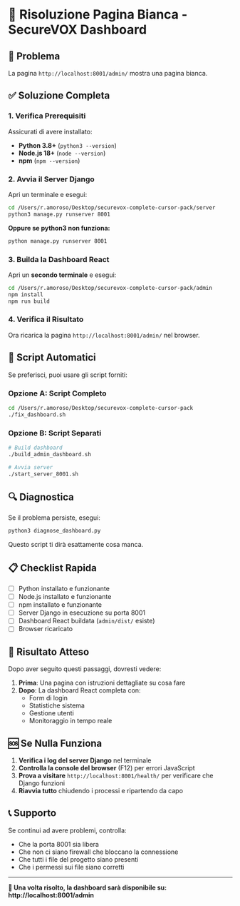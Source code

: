 # 🔧 Risoluzione Pagina Bianca - SecureVOX Dashboard

## 🚨 Problema
La pagina `http://localhost:8001/admin/` mostra una pagina bianca.

## ✅ Soluzione Completa

### 1. **Verifica Prerequisiti**

Assicurati di avere installato:
- **Python 3.8+** (`python3 --version`)
- **Node.js 18+** (`node --version`) 
- **npm** (`npm --version`)

### 2. **Avvia il Server Django**

Apri un terminale e esegui:

```bash
cd /Users/r.amoroso/Desktop/securevox-complete-cursor-pack/server
python3 manage.py runserver 8001
```

**Oppure se python3 non funziona:**
```bash
python manage.py runserver 8001
```

### 3. **Builda la Dashboard React**

Apri un **secondo terminale** e esegui:

```bash
cd /Users/r.amoroso/Desktop/securevox-complete-cursor-pack/admin
npm install
npm run build
```

### 4. **Verifica il Risultato**

Ora ricarica la pagina `http://localhost:8001/admin/` nel browser.

## 🚀 Script Automatici

Se preferisci, puoi usare gli script forniti:

### Opzione A: Script Completo
```bash
cd /Users/r.amoroso/Desktop/securevox-complete-cursor-pack
./fix_dashboard.sh
```

### Opzione B: Script Separati
```bash
# Build dashboard
./build_admin_dashboard.sh

# Avvia server
./start_server_8001.sh
```

## 🔍 Diagnostica

Se il problema persiste, esegui:

```bash
python3 diagnose_dashboard.py
```

Questo script ti dirà esattamente cosa manca.

## 📋 Checklist Rapida

- [ ] Python installato e funzionante
- [ ] Node.js installato e funzionante  
- [ ] npm installato e funzionante
- [ ] Server Django in esecuzione su porta 8001
- [ ] Dashboard React buildata (`admin/dist/` esiste)
- [ ] Browser ricaricato

## 🎯 Risultato Atteso

Dopo aver seguito questi passaggi, dovresti vedere:

1. **Prima**: Una pagina con istruzioni dettagliate su cosa fare
2. **Dopo**: La dashboard React completa con:
   - Form di login
   - Statistiche sistema
   - Gestione utenti
   - Monitoraggio in tempo reale

## 🆘 Se Nulla Funziona

1. **Verifica i log del server Django** nel terminale
2. **Controlla la console del browser** (F12) per errori JavaScript
3. **Prova a visitare** `http://localhost:8001/health/` per verificare che Django funzioni
4. **Riavvia tutto** chiudendo i processi e ripartendo da capo

## 📞 Supporto

Se continui ad avere problemi, controlla:
- Che la porta 8001 sia libera
- Che non ci siano firewall che bloccano la connessione
- Che tutti i file del progetto siano presenti
- Che i permessi sui file siano corretti

---

**🎉 Una volta risolto, la dashboard sarà disponibile su: http://localhost:8001/admin**

